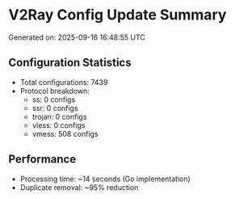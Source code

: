 # V2Ray Config Update Summary
Generated on: 2025-09-16 16:48:55 UTC

## Configuration Statistics
- Total configurations: 7439
- Protocol breakdown:
  - ss: 0 configs
  - ssr: 0 configs
  - trojan: 0 configs
  - vless: 0 configs
  - vmess: 508 configs

## Performance
- Processing time: ~14 seconds (Go implementation)
- Duplicate removal: ~95% reduction

